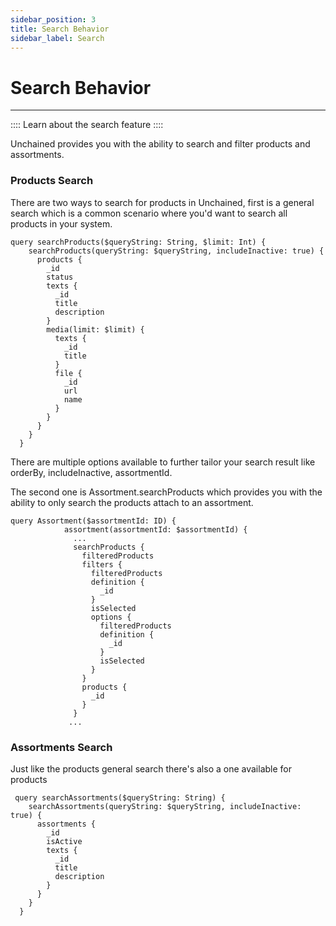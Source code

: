 ```yaml
---
sidebar_position: 3
title: Search Behavior
sidebar_label: Search
---
```

# Search Behavior
---
::::
 Learn about the search feature
::::

Unchained provides you with the ability to search and filter products and assortments.

### Products Search

There are two ways to search for products in Unchained, first is a general search which is a common scenario where you'd want to search all products in your system.

```
query searchProducts($queryString: String, $limit: Int) {
    searchProducts(queryString: $queryString, includeInactive: true) {
      products {
        _id
        status
        texts {
          _id
          title
          description
        }
        media(limit: $limit) {
          texts {
            _id
            title
          }
          file {
            _id
            url
            name
          }
        }
      }
    }
  }
```
There are multiple options available to further tailor your search result like orderBy, includeInactive, assortmentId.


The second one is Assortment.searchProducts which provides you with the ability to only search the products attach to an assortment.

```
query Assortment($assortmentId: ID) {
            assortment(assortmentId: $assortmentId) {
              ...
              searchProducts {
                filteredProducts
                filters {
                  filteredProducts
                  definition {
                    _id
                  }
                  isSelected
                  options {
                    filteredProducts
                    definition {
                      _id
                    }
                    isSelected
                  }
                }
                products {
                  _id
                }
              }
             ... 
```

### Assortments Search

Just like the products general search there's also a one available for products

```
 query searchAssortments($queryString: String) {
    searchAssortments(queryString: $queryString, includeInactive: true) {
      assortments {
        _id
        isActive
        texts {
          _id
          title
          description
        }
      }
    }
  }
```